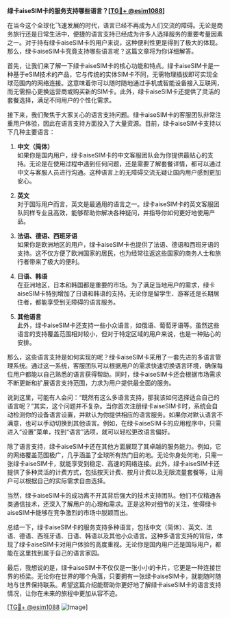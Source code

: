 **绿卡aiseSIM卡的服务支持哪些语言？[[TG💪+ @esim1088](https://t.me/s/esim1088)]**

在当今这个全球化飞速发展的时代，语言已经不再成为人们交流的障碍。无论是商务旅行还是日常生活中，便捷的语言支持已经成为许多人选择服务的重要考量因素之一。对于持有绿卡aiseSIM卡的用户来说，这种便利性更是得到了极大的体现。那么，绿卡aiseSIM卡究竟支持哪些语言呢？这篇文章将为你详细解答。

首先，让我们来了解一下绿卡aiseSIM卡的核心功能和特点。绿卡aiseSIM卡是一种基于eSIM技术的产品，它与传统的实体SIM卡不同，无需物理插拔即可实现全球范围内的网络连接。这意味着你可以随时随地通过手机或智能设备接入互联网，而无需担心更换运营商或购买新的SIM卡。此外，绿卡aiseSIM卡还提供了灵活的套餐选择，满足不同用户的个性化需求。

接下来，我们聚焦于大家关心的语言支持问题。绿卡aiseSIM卡的客服团队非常注重用户体验，因此在语言支持方面投入了大量资源。目前，绿卡aiseSIM卡支持以下几种主要语言：

1. **中文（简体）**  
   如果你是国内用户，绿卡aiseSIM卡的中文客服团队会为你提供最贴心的支持。无论是在使用过程中遇到任何问题，还是需要了解套餐详情，都可以通过中文与客服人员进行沟通。这种语言上的无障碍交流无疑让国内用户感到更加安心。

2. **英文**  
   对于国际用户而言，英文是最通用的语言之一。绿卡aiseSIM卡的英文客服团队同样专业且高效，能够帮助你解决各种疑问，并指导你如何更好地使用产品。

3. **法语、德语、西班牙语**  
   如果你是欧洲地区的用户，绿卡aiseSIM卡也提供了法语、德语和西班牙语的支持。这不仅方便了欧洲国家的居民，也为经常往返这些国家的商务人士和旅行者带来了极大的便利。

4. **日语、韩语**  
   在亚洲地区，日本和韩国都是重要的市场。为了满足当地用户的需求，绿卡aiseSIM卡特别增加了日语和韩语的支持。无论你是留学生、游客还是长期居住者，都能享受到无障碍的语言服务。

5. **其他语言**  
   此外，绿卡aiseSIM卡还支持一些小众语言，如俄语、葡萄牙语等。虽然这些语言的支持覆盖范围相对较小，但对于特定区域的用户来说，也是一种贴心的安排。

那么，这些语言支持是如何实现的呢？绿卡aiseSIM卡采用了一套先进的多语言管理系统。通过这一系统，客服团队可以根据用户的需求快速切换语言环境，确保每位用户都能以自己熟悉的语言获得帮助。同时，绿卡aiseSIM卡还会根据市场需求不断更新和扩展语言支持范围，力求为用户提供最全面的服务。

说到这里，可能有人会问：“既然有这么多语言支持，那我该如何选择适合自己的语言呢？”其实，这个问题并不复杂。当你首次注册绿卡aiseSIM卡时，系统会自动检测你的设备语言设置，并默认为你提供相应的语言服务。如果你对默认语言不满意，也可以手动切换到其他语言。例如，在绿卡aiseSIM卡的应用程序中，只需进入“设置”菜单，找到“语言”选项，就可以轻松更改语言偏好。

除了语言支持，绿卡aiseSIM卡还在其他方面展现了其卓越的服务能力。例如，它的网络覆盖范围极广，几乎涵盖了全球所有热门目的地。无论你身处何地，只需一张绿卡aiseSIM卡，就能享受到稳定、高速的网络连接。此外，绿卡aiseSIM卡还提供了多种灵活的计费方式，包括按天计费、按月计费以及无限流量套餐等，让用户可以根据自己的实际需求自由选择。

当然，绿卡aiseSIM卡的成功离不开其背后强大的技术支持团队。他们不仅精通各类通信技术，还深入了解用户的心理和需求。正是这种对细节的关注，使得绿卡aiseSIM卡能够在竞争激烈的市场中脱颖而出。

总结一下，绿卡aiseSIM卡的服务支持多种语言，包括中文（简体）、英文、法语、德语、西班牙语、日语、韩语以及其他小众语言。这种多语言支持的背后，体现了绿卡aiseSIM卡对用户体验的高度重视。无论你是国内用户还是国际用户，都能在这里找到属于自己的语言家园。

最后，我想说的是，绿卡aiseSIM卡不仅仅是一张小小的卡片，它更是一种连接世界的桥梁。无论你在世界的哪个角落，只要拥有一张绿卡aiseSIM卡，就能随时随地与世界保持联系。希望这篇介绍能帮助你更好地了解绿卡aiseSIM卡的语言支持情况，让你在未来的旅程中更加从容不迫。

[[TG💪+ @esim1088](https://t.me/s/esim1088) ![Image](https://i.postimg.cc/4NQfJmqS/Snipaste-2025-05-13-00-14-12.png)]
